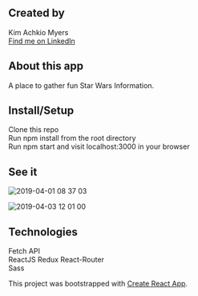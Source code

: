 ## Created by
Kim Achkio Myers  
[Find me on LinkedIn](https://www.linkedin.com/in/kimberly-achkio-myers-85107a2b/)

## About this app

A place to gather fun Star Wars Information.

## Install/Setup

Clone this repo  
Run npm install from the root directory  
Run npm start and visit localhost:3000 in your browser  

## See it

![2019-04-01 08 37 03](https://user-images.githubusercontent.com/43019784/55501338-6f164100-5607-11e9-8456-102d18f10e3c.gif)

![2019-04-03 12 01 00](https://user-images.githubusercontent.com/43019784/55501743-4b072f80-5608-11e9-9f8b-84a9af127244.gif)

## Technologies

Fetch API  
ReactJS
Redux
React-Router  
Sass  


This project was bootstrapped with [Create React App](https://github.com/facebook/create-react-app).

